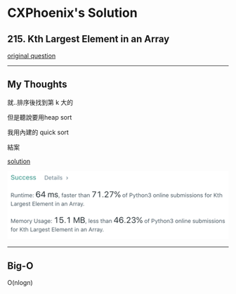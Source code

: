 CXPhoenix's Solution
===

## 215. Kth Largest Element in an Array

[original question](https://leetcode.com/problems/kth-largest-element-in-an-array)

---

## My Thoughts

就..排序後找到第 k 大的

但是聽說要用heap sort

我用內建的 quick sort

結案

[solution](./solution.py)

<img src="./solution.png">

---

## Big-O

O(nlogn)